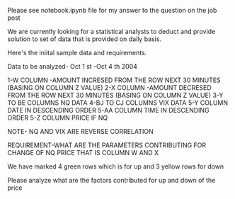 Please see notebook.ipynb file for my answer to the question on the job post

We are currently looking for a statistical analysts to deduct and provide solution to set of data that is provided on daily basis.

Here's the iniital sample data and requirements.

Data to be analyzed- Oct 1 st -Oct 4 th 2004

1-W COLUMN -AMOUNT INCRESED FROM THE ROW NEXT 30 MINUTES (BASING ON COLUMN Z VALUE)
2-X COLUMN -AMOUNT DECRESED FROM THE ROW NEXT 30 MINUTES (BASING ON COLUMN Z VALUE)
3-Y TO BE COLUMNS NQ DATA
4-BJ TO CJ COLUMNS VIX DATA
5-Y COLUMN DATE IN DESCENDING ORDER
5-AA COLUMN TIME IN DESCENDING ORDER
5-Z COLUMN PRICE IF NQ

NOTE- NQ AND VIX ARE REVERSE CORRELATION

REQUIREMENT-WHAT ARE THE PARAMETERS CONTRIBUTING FOR CHANGE OF NQ PRICE THAT IS  COLUMN W AND X

We have marked 4 green rows which is for up and 3 yellow rows for down

Please analyze what are the factors contributed for up and down of the price
